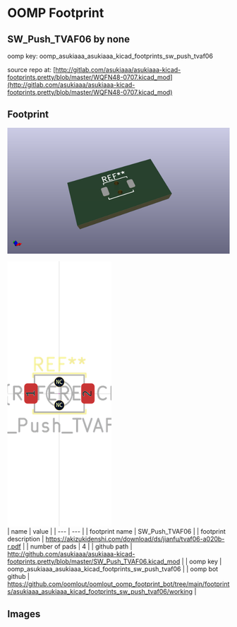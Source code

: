 # OOMP Footprint  
## SW_Push_TVAF06  by none  
  
oomp key: oomp_asukiaaa_asukiaaa_kicad_footprints_sw_push_tvaf06  
  
source repo at: [http://gitlab.com/asukiaaa/asukiaaa-kicad-footprints.pretty/blob/master/WQFN48-0707.kicad_mod](http://gitlab.com/asukiaaa/asukiaaa-kicad-footprints.pretty/blob/master/WQFN48-0707.kicad_mod)  
## Footprint  
  
[![working_kicad_pcb_3d.png](working_kicad_pcb_3d_600.png)](working_kicad_pcb_3d.png)  
  
[![working.png](working_600.png)](working.png)  
| name | value | 
| --- | --- | 
| footprint name | SW_Push_TVAF06 | 
| footprint description | https://akizukidenshi.com/download/ds/jianfu/tvaf06-a020b-r.pdf | 
| number of pads | 4 | 
| github path | http://github.com/asukiaaa/asukiaaa-kicad-footprints.pretty/blob/master/SW_Push_TVAF06.kicad_mod | 
| oomp key | oomp_asukiaaa_asukiaaa_kicad_footprints_sw_push_tvaf06 | 
| oomp bot github | https://github.com/oomlout/oomlout_oomp_footprint_bot/tree/main/footprints/asukiaaa_asukiaaa_kicad_footprints_sw_push_tvaf06/working | 
## Images  
